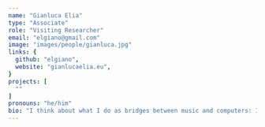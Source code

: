 ```yaml
---
name: "Gianluca Elia"
type: "Associate"
role: "Visiting Researcher"
email: "elgiano@gmail.com"
image: "images/people/gianluca.jpg"
links: {
  github: "elgiano",
  website: "gianlucaelia.eu",
}
projects: [
  ""
]
pronouns: "he/him"
bio: "I think about what I do as bridges between music and computers: I work with performers, composers and machines to facilitate their relationship to each other, building instruments, interfaces and performance pieces. My work revolves around feedback, both as in Larsen effect and as in human-in-the-loop of a listening-performing process. When I’m lost I ritually play no-input mixer to re-negotiate my agency and musical desire. I’m currently working on a digitally controllable no-input mixer to see if introducing algorithmic strategies can help exploring new grounds for this negotiation, or if it defeats the purpose all together. Other works I’ve done are about the presence of technology in life, such as sonification of WiFi devices' never stopping chit-chat, or computer RAM streams of consciousness. I’m interested in machine learning too, but looking for ways of being critical and perverse with it, rather than an optimistic testimonial, or to say it with Dadabots, to keep it weird. And I play noise. From Spinoza, to Deleuze, to Soren Kjærgaard, to me and you: “we don’t know what a body can do”."
---
```



